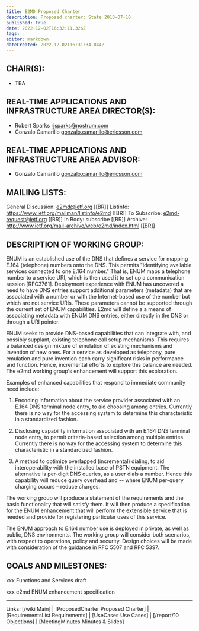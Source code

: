```yaml
---
title: E2MD Proposed Charter
description: Proposed charter: State 2010-07-10
published: true
date: 2022-12-02T16:32:11.326Z
tags: 
editor: markdown
dateCreated: 2022-12-02T16:31:34.844Z
---
```


## CHAIR(S):

   * TBA

## REAL-TIME APPLICATIONS AND INFRASTRUCTURE AREA DIRECTOR(S):

   * Robert Sparks <rjsparks@nostrum.com>
   * Gonzalo Camarillo <gonzalo.camarillo@ericsson.com>


## REAL-TIME APPLICATIONS AND INFRASTRUCTURE AREA ADVISOR:

   * Gonzalo Camarillo <gonzalo.camarillo@ericsson.com>


## MAILING LISTS:

   General Discussion: e2md@ietf.org [[BR]]
   Listinfo: https://www.ietf.org/mailman/listinfo/e2md [[BR]]
   To Subscribe: e2md-request@ietf.org [[BR]]
   In Body: subscribe [[BR]]
   Archive: http://www.ietf.org/mail-archive/web/e2md/index.html [[BR]]


## DESCRIPTION OF WORKING GROUP:

ENUM is an established use of the DNS that defines a service
for mapping E.164 (telephone) numbers onto the DNS.  This permits
"identifying available services connected to one E.164
number." That is, ENUM maps a telephone number to a service URI,
which is then used it to set up a communication session
[RFC3761]. Deployment experience with ENUM has uncovered a need
to have DNS entries support additional parameters (metadata) that
are associated with a number or with the Internet-based use of
the number but which are not service URIs.  These parameters
cannot be supported through the current set of ENUM capabilities.
E2md will define a a means of associating metadata with ENUM DNS
entries, either directly in the DNS or through a URI pointer.

ENUM seeks to provide DNS-based capabilities that can
integrate with, and possibly supplant, existing telephone call
setup mechanisms.  This requires a balanced design mixture of
emulation of existing mechanisms and invention of new ones.  For
a service as developed as telephony, pure emulation and pure
invention each carry significant risks in performance and
function.  Hence, incremental efforts to explore this balance are
needed.  The e2md working group's enhancement will support this
exploration.

Examples of enhanced capabilities that respond to immediate community need include:

  1. Encoding information about the service provider associated
     with an E.164 DNS terminal node entry, to aid choosing among
     entries. Currently there is no way for the accessing system
     to determine this characteristic in a standardized fashion.

  2. Disclosing capability information associated with an E.164
     DNS terminal node entry, to permit criteria-based selection
     among multiple entries. Currently there is no way for the
     accessing system to determine this characteristic in a
     standardized fashion.

  3. A method to optimize overlapped (incremental) dialing, to
     aid interoperability with the installed base of PSTN
     equipment.  The alternative is per-digit DNS queries, as a
     user dials a number.  Hence this capability will reduce
     query overhead and -- where ENUM per-query charging occurs –
     reduce charges.

The working group will produce a statement of the requirements
and the basic functionality that will satisfy them.  It will then
produce a specification for the ENUM enhancement that will
perform the extensible service that is needed and provide for
registering particular uses of this service.

The ENUM approach to E.164 number use is deployed in private,
as well as public, DNS environments.  The working group will
consider both scenarios, with respect to operations, policy and
security. Design choices will be made with consideration of the
guidance in RFC 5507 and RFC 5397.


## GOALS AND MILESTONES:

xxx  Functions and Services draft

xxx  e2md ENUM enhancement specification

----

Links: [/wiki Main] | [ProposedCharter Proposed Charter] | [RequirementsList Requirements] | [UseCases Use Cases] | [/report/10 Objections] | [MeetingMinutes Minutes & Slides]
